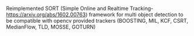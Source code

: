 Reimplemented SORT (Simple Online and Realtime Tracking- https://arxiv.org/abs/1602.00763) framework for multi object detection to be compatible with opencv provided trackers (BOOSTING, MIL, KCF, CSRT, MedianFlow, TLD, MOSSE, GOTURN)
